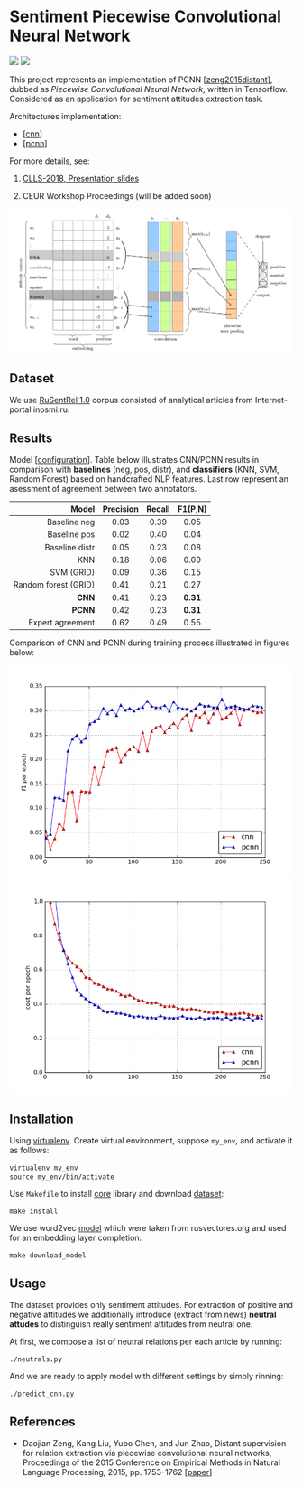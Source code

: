 # Sentiment Piecewise Convolutional Neural Network
![](https://img.shields.io/badge/Python-2.7-brightgreen.svg)
![](https://img.shields.io/badge/TensorFlow-1.4.1-yellowgreen.svg)

This project represents an implementation of PCNN [[zeng2015distant](http://www.aclweb.org/anthology/D15-1203)], dubbed as
*Piecewise Convolutional Neural Network*, written in Tensorflow.
Considered as an application for sentiment attitudes extraction task.

Architectures implementation:
* [[cnn](networks/architectures/cnn.py)]
* [[pcnn](networks/architectures/pcnn.py)]

For more details, see:

1. [CLLS-2018, Presentation slides](docs/slides.pdf)

2. CEUR Workshop Proceedings (will be added soon)

![alt text](docs/pcnn.png)

Dataset
-------
We use [RuSentRel 1.0](https://github.com/nicolay-r/RuSentRel/tree/v1.0/)
corpus consisted of analytical articles from Internet-portal
inosmi.ru.

Results
-------
Model [[configuration](networks/configurations/cnn.py)].
Table below illustrates CNN/PCNN results in comparison with **baselines**
(neg, pos, distr), and **classifiers** (KNN, SVM, Random Forest)
based on handcrafted NLP features.
Last row represent an asessment of agreement between two annotators.

| Model               | Precision | Recall | F1(P,N)  |
|--------------------:|:---------:|:------:|:--------:|
|Baseline neg         |  0.03     | 0.39   | 0.05     |
|Baseline pos         |  0.02     | 0.40   | 0.04     |
|Baseline distr       |  0.05     | 0.23   | 0.08     |
|KNN                  |  0.18     | 0.06   | 0.09     |
|SVM (GRID)           |  0.09     | 0.36   | 0.15     |
|Random forest (GRID) |  0.41     | 0.21   | 0.27     |
| **CNN**  		      |  0.41     | 0.23   | **0.31** |
| **PCNN** 		      |  0.42     | 0.23   | **0.31** |
|Expert agreement     |  0.62     | 0.49   | 0.55     |

Comparison of CNN and PCNN during training process illustrated in figures below:

![alt text](docs/f1.png)
![alt text](docs/cost.png)

Installation
------------

Using [virtualenv](https://www.pythoncentral.io/how-to-install-virtualenv-python/).
Create virtual environment, suppose `my_env`, and activate it as follows:
```
virtualenv my_env
source my_env/bin/activate
```

Use `Makefile` to install
[core](https://github.com/nicolay-r/sentiment-erc-core) library and download
[dataset](https://github.com/nicolay-r/RuSentRel/tree/v1.0/):
```
make install
```

We use word2vec
[model](http://rusvectores.org/static/models/rusvectores2/news_mystem_skipgram_1000_20_2015.bin.gz)
which were taken from rusvectores.org and used for an embedding layer completion:
```
make download_model
```

Usage
-----
The dataset provides only sentiment attitudes.
For extraction of positive and negative attitudes we additionally introduce
(extract from news) **neutral attudes** to distinguish really sentiment
attitudes from neutral one.

At first, we compose a list of neutral relations per each article by running:
```
./neutrals.py
```
And we are ready to apply model with different settings by simply rinning:
```
./predict_cnn.py
```

References
----------

* Daojian Zeng, Kang Liu, Yubo Chen, and Jun Zhao, Distant
supervision for relation extraction via piecewise convolutional
neural networks, Proceedings of the 2015 Conference on
Empirical Methods in Natural Language Processing, 2015,
pp. 1753–1762
[[paper](http://www.aclweb.org/anthology/D15-1203)]

